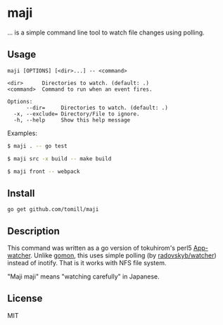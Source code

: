 # maji

... is a simple command line tool to watch file changes using polling.

## Usage

```
maji [OPTIONS] [<dir>...] -- <command>

<dir>      Directories to watch. (default: .)
<command>  Command to run when an event fires.

Options:
      --dir=     Directories to watch. (default: .)
  -x, --exclude= Directory/File to ignore.
  -h, --help     Show this help message
```

Examples:

```bash
$ maji . -- go test

$ maji src -x build -- make build

$ maji front -- webpack
```

## Install

```
go get github.com/tomill/maji
```

## Description

This command was written as a go version of tokuhirom's perl5 [App-watcher](https://metacpan.org/pod/distribution/App-watcher/script/watcher). Unlike [gomon](https://github.com/c9s/gomon), this uses simple polling (by [radovskyb/watcher](https://github.com/radovskyb/watcher)) instead of inotify. That is it works with NFS file system.

"Maji maji" means "watching carefully" in Japanese.

## License

MIT
